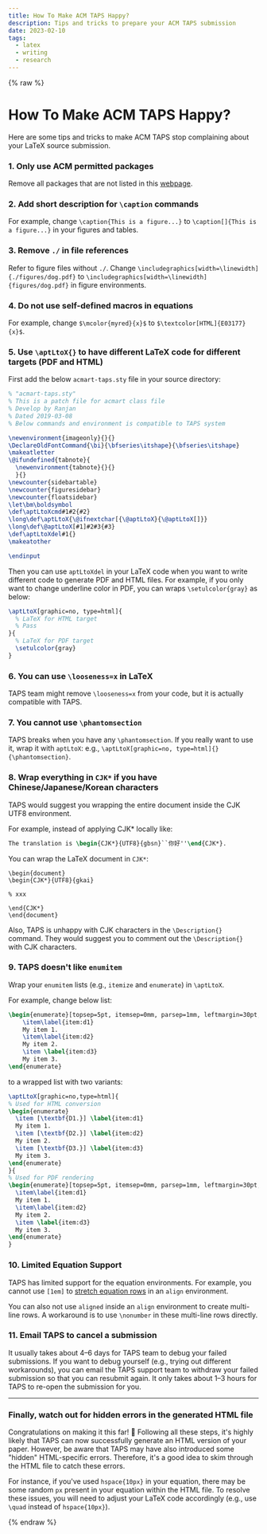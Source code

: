 ```yaml
---
title: How To Make ACM TAPS Happy?
description: Tips and tricks to prepare your ACM TAPS submission
date: 2023-02-10
tags:
  - latex
  - writing
  - research
---
```

{% raw %}


# How To Make ACM TAPS Happy?

Here are some tips and tricks to make ACM TAPS stop complaining about your LaTeX source submission.

### 1. Only use ACM permitted packages

Remove all packages that are not listed in this [webpage](https://authors.acm.org/proceedings/production-information/accepted-latex-packages).

### 2. Add short description for `\caption` commands

For example, change `\caption{This is a figure...}` to `\caption[]{This is a figure...}` in your figures and tables.

### 3. Remove `./` in file references

Refer to figure files without `./`. Change `\includegraphics[width=\linewidth]{./figures/dog.pdf}` to `\includegraphics[width=\linewidth]{figures/dog.pdf}` in figure environments.

### 4. Do not use self-defined macros in equations

For example, change `$\mcolor{myred}{x}$` to `$\textcolor[HTML]{E03177}{x}$`.

### 5. Use `\aptLtoX{}` to have different LaTeX code for different targets (PDF and HTML)

First add the below `acmart-taps.sty` file in your source directory:

```latex
% "acmart-taps.sty"
% This is a patch file for acmart class file
% Develop by Ranjan
% Dated 2019-03-08
% Below commands and environment is compatible to TAPS system

\newenvironment{imageonly}{}{}
\DeclareOldFontCommand{\bi}{\bfseries\itshape}{\bfseries\itshape}
\makeatletter
\@ifundefined{tabnote}{
  \newenvironment{tabnote}{}{}
  }{}
\newcounter{sidebartable}
\newcounter{figuresidebar}
\newcounter{floatsidebar}
\let\bm\boldsymbol
\def\aptLtoXcmd#1#2{#2}
\long\def\aptLtoX{\@ifnextchar[{\@aptLtoX}{\@aptLtoX[]}}
\long\def\@aptLtoX[#1]#2#3{#3}
\def\aptLtoXdel#1{}
\makeatother

\endinput
```

Then you can use `aptLtoXdel` in your LaTeX code when you want to write different code to generate PDF and HTML files. For example, if you only want to change underline color in PDF, you can wraps `\setulcolor{gray}` as below:

```latex
\aptLtoX[graphic=no, type=html]{
  % LaTeX for HTML target
  % Pass
}{
  % LaTeX for PDF target
  \setulcolor{gray}
}
```

### 6. You can use `\looseness=x` in LaTeX

TAPS team might remove `\looseness=x` from your code, but it is actually compatible with TAPS.

### 7. You cannot use `\phantomsection`

TAPS breaks when you have any `\phantomsection`. If you really want to use it, wrap it with `aptLtoX`: e.g., `\aptLtoX[graphic=no, type=html]{}{\phantomsection}`.

### 8. Wrap everything in `CJK*` if you have Chinese/Japanese/Korean characters

TAPS would suggest you wrapping the entire document inside the CJK UTF8 environment.

For example, instead of applying CJK* locally like:

```latex
The translation is \begin{CJK*}{UTF8}{gbsn}``你好''\end{CJK*}.
```

You can wrap the LaTeX document in `CJK*`:

```\latex
\begin{document}
\begin{CJK*}{UTF8}{gkai}

% xxx

\end{CJK*}
\end{document}
```

Also, TAPS is unhappy with CJK characters in the `\Description{}` command. They would suggest you to comment out the `\Description{}` with CJK characters.

### 9. TAPS doesn't like `enumitem`

Wrap your `enumitem` lists (e.g., `itemize` and `enumerate`) in `\aptLtoX`.

For example, change below list:

```latex
\begin{enumerate}[topsep=5pt, itemsep=0mm, parsep=1mm, leftmargin=30pt, label=\textbf{D\arabic*.}, ref=D\arabic*]
    \item\label{item:d1}
    My item 1.
    \item\label{item:d2}
    My item 2.
    \item \label{item:d3}
    My item 3.
\end{enumerate}

```

to a wrapped list with two variants:

```latex
\aptLtoX[graphic=no,type=html]{
% Used for HTML conversion
\begin{enumerate}
  \item [\textbf{D1.}] \label{item:d1}
  My item 1.
  \item [\textbf{D2.}] \label{item:d2}
  My item 2.
  \item [\textbf{D3.}] \label{item:d3}
  My item 3.
\end{enumerate}
}{
% Used for PDF rendering
\begin{enumerate}[topsep=5pt, itemsep=0mm, parsep=1mm, leftmargin=30pt, label=\textbf{D\arabic*.}, ref=D\arabic*]
  \item\label{item:d1}
  My item 1.
  \item\label{item:d2}
  My item 2.
  \item \label{item:d3}
  My item 3.
\end{enumerate}
}
```

### 10. Limited Equation Support

TAPS has limited support for the equation environments. For example, you cannot use `[1em]` to [stretch equation rows](https://tex.stackexchange.com/questions/14679/amsmath-align-environment-row-spacing) in an `align` environment.

You can also not use `aligned` inside an `align` environment to create multi-line rows. A workaround is to use `\nonumber` in these multi-line rows directly.

### 11. Email TAPS to cancel a submission

It usually takes about 4–6 days for TAPS team to debug your failed submissions. If you want to debug yourself (e.g., trying out different workarounds), you can email the TAPS support team to withdraw your failed submission so that you can resubmit again. It only takes about 1–3 hours for TAPS to re-open the submission for you.

---

### Finally, watch out for hidden errors in the generated HTML file

Congratulations on making it this far! 🎉 Following all these steps, it's highly likely that TAPS can now successfully generate an HTML version of your paper. However, be aware that TAPS may have also introduced some "hidden" HTML-specific errors. Therefore, it's a good idea to skim through the HTML file to catch these errors.

For instance, if you've used `hspace{10px}` in your equation, there may be some random `px` present in your equation within the HTML file. To resolve these issues, you will need to adjust your LaTeX code accordingly (e.g., use `\quad` instead of `hspace{10px}`).

{% endraw %}